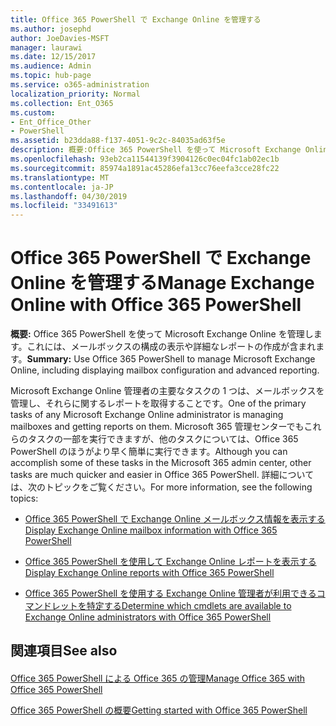 ```yaml
---
title: Office 365 PowerShell で Exchange Online を管理する
ms.author: josephd
author: JoeDavies-MSFT
manager: laurawi
ms.date: 12/15/2017
ms.audience: Admin
ms.topic: hub-page
ms.service: o365-administration
localization_priority: Normal
ms.collection: Ent_O365
ms.custom:
- Ent_Office_Other
- PowerShell
ms.assetid: b23dda88-f137-4051-9c2c-84035ad63f5e
description: 概要:Office 365 PowerShell を使って Microsoft Exchange Online を管理します。これには、メールボックスの構成の表示や詳細なレポートの作成が含まれます。
ms.openlocfilehash: 93eb2ca11544139f3904126c0ec04fc1ab02ec1b
ms.sourcegitcommit: 85974a1891ac45286efa13cc76eefa3cce28fc22
ms.translationtype: MT
ms.contentlocale: ja-JP
ms.lasthandoff: 04/30/2019
ms.locfileid: "33491613"
---
```

# <a name="manage-exchange-online-with-office-365-powershell"></a><span data-ttu-id="ae954-103">Office 365 PowerShell で Exchange Online を管理する</span><span class="sxs-lookup"><span data-stu-id="ae954-103">Manage Exchange Online with Office 365 PowerShell</span></span>

 <span data-ttu-id="ae954-104">**概要:** Office 365 PowerShell を使って Microsoft Exchange Online を管理します。これには、メールボックスの構成の表示や詳細なレポートの作成が含まれます。</span><span class="sxs-lookup"><span data-stu-id="ae954-104">**Summary:** Use Office 365 PowerShell to manage Microsoft Exchange Online, including displaying mailbox configuration and advanced reporting.</span></span>
  
<span data-ttu-id="ae954-105">Microsoft Exchange Online 管理者の主要なタスクの 1 つは、メールボックスを管理し、それらに関するレポートを取得することです。</span><span class="sxs-lookup"><span data-stu-id="ae954-105">One of the primary tasks of any Microsoft Exchange Online administrator is managing mailboxes and getting reports on them.</span></span> <span data-ttu-id="ae954-106">Microsoft 365 管理センターでもこれらのタスクの一部を実行できますが、他のタスクについては、Office 365 PowerShell のほうがより早く簡単に実行できます。</span><span class="sxs-lookup"><span data-stu-id="ae954-106">Although you can accomplish some of these tasks in the Microsoft 365 admin center, other tasks are much quicker and easier in Office 365 PowerShell.</span></span> <span data-ttu-id="ae954-107">詳細については、次のトピックをご覧ください。</span><span class="sxs-lookup"><span data-stu-id="ae954-107">For more information, see the following topics:</span></span>
  
- [<span data-ttu-id="ae954-108">Office 365 PowerShell で Exchange Online メールボックス情報を表示する</span><span class="sxs-lookup"><span data-stu-id="ae954-108">Display Exchange Online mailbox information with Office 365 PowerShell</span></span>](https://technet.microsoft.com/en-us/library/mt771881%28v=exchg.160%29.aspx)
    
- [<span data-ttu-id="ae954-109">Office 365 PowerShell を使用して Exchange Online レポートを表示する</span><span class="sxs-lookup"><span data-stu-id="ae954-109">Display Exchange Online reports with Office 365 PowerShell</span></span>](https://technet.microsoft.com/en-us/library/mt771882%28v=exchg.160%29.aspx)
    
- [<span data-ttu-id="ae954-110">Office 365 PowerShell を使用する Exchange Online 管理者が利用できるコマンドレットを特定する</span><span class="sxs-lookup"><span data-stu-id="ae954-110">Determine which cmdlets are available to Exchange Online administrators with Office 365 PowerShell</span></span>](https://technet.microsoft.com/en-us/library/mt771883%28v=exchg.160%29.aspx)
    
## <a name="see-also"></a><span data-ttu-id="ae954-111">関連項目</span><span class="sxs-lookup"><span data-stu-id="ae954-111">See also</span></span>

#### 

[<span data-ttu-id="ae954-112">Office 365 PowerShell による Office 365 の管理</span><span class="sxs-lookup"><span data-stu-id="ae954-112">Manage Office 365 with Office 365 PowerShell</span></span>](manage-office-365-with-office-365-powershell.md)
  
[<span data-ttu-id="ae954-113">Office 365 PowerShell の概要</span><span class="sxs-lookup"><span data-stu-id="ae954-113">Getting started with Office 365 PowerShell</span></span>](getting-started-with-office-365-powershell.md)

